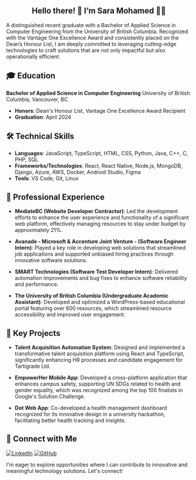<div align="center">
<h2> Hello there! 👋 I’m Sara Mohamed 👨‍💻 </h2>
</div>

A distinguished recent graduate with a Bachelor of Applied Science in Computer Engineering from the University of British Columbia. Recognized with the Vantage One Excellence Award and consistently placed on the Dean’s Honour List, I am deeply committed to leveraging cutting-edge technologies to craft solutions that are not only impactful but also operationally efficient.

## 🎓 Education
**Bachelor of Applied Science in Computer Engineering**
University of British Columbia, Vancouver, BC
- **Honors**: Dean's Honour List, Vantage One Excellence Award Recipient
- **Graduation**: April 2024

## 🛠 Technical Skills
- **Languages**: JavaScript, TypeScript, HTML, CSS, Python, Java, C++, C, PHP, SQL
- **Frameworks/Technologies**: React, React Native, Node.js, MongoDB, Django, Azure, AWS, Docker, Android Studio, Figma
- **Tools**: VS Code, Git, Linux

## 💼 Professional Experience

- **MediateBC (Website Developer Contractor)**: Led the development efforts to enhance the user experience and functionality of a significant web platform, effectively managing resources to stay under budget by approximately 21%.

- **Avanade - Microsoft & Accenture Joint Venture - (Software Engineer Intern)**: Played a key role in developing web solutions that streamlined job applications and supported unbiased hiring practices through innovative software solutions.

- **SMART Technologies (Software Test Developer Intern)**: Delivered automation improvements and bug fixes to enhance software reliability and performance.

- **The University of British Columbia (Undergraduate Academic Assistant)**: Developed and optimized a WordPress-based educational portal featuring over 600 resources, which streamlined resource accessibility and improved user engagement. 

## 🌟 Key Projects

- **Talent Acquisition Automation System**: Designed and implemented a transformative talent acquisition platform using React and TypeScript, significantly enhancing HR processes and candidate engagement for Tartigrade Ltd.

- **EmpowerHer Mobile App**: Developed a cross-platform application that enhances campus safety, supporting UN SDGs related to health and gender equality, which was recognized among the top 100 finalists in Google's Solution Challenge.

- **Dot Web App**: Co-developed a health management dashboard recognized for its innovative design in a university hackathon, facilitating better health tracking and insights.

## 🤝 Connect with Me


<a href="https://linkedin.com/in/saraeid1/" target="_blank"><img src="https://img.shields.io/badge/LinkedIn-%230077B5.svg?&style=flat-square&logo=linkedin&logoColor=white" alt="LinkedIn"></a>
<a href="https://github.com/SaraEid1" target="_blank"><img src="https://img.shields.io/badge/GitHub-100000?style=flat-square&logo=github&logoColor=white" alt="GitHub"></a>

I'm eager to explore opportunities where I can contribute to innovative and meaningful technology solutions. Let's connect!

